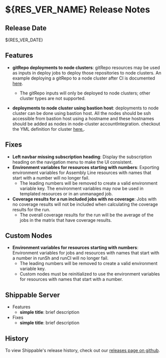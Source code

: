 # ${RES_VER_NAME} Release Notes

## Release Date
${RES_VER_DATE}

## Features
  - **gitRepo deployments to node clusters**: gitRepo resources may be used as inputs in deploy jobs to deploy those repositories to node clusters. An example deploying a gitRepo to a node cluster after CI is documented [here](docs.shippable.com/deploy/vm-gitRepo/).
      - The gitRepo inputs will only be deployed to node clusters; other cluster types are not supported.

  - **deployments to node cluster using bastion host**: deployments to node cluster can be done using bastion host.
  All the nodes should be ssh accessible from bastion host using a hostname and these hostnames should be added as nodes in node-cluster accountIntegration. checkout the YML definition for cluster [here.](docs.shippable.com/platform/workflow/resource/cluster/).    

## Fixes
  - **Left navbar missing subscription heading**: Display the subscription heading on the navigation menu to make the UI consistent.
  - **Environment variables for resources starting with numbers**: Exporting environment variables for Assembly Line resources with names that start with a number will no longer fail.
      - The leading numbers will be removed to create a valid environment variable key.  The environment variables may now be used in templated resources or in an unmanaged job.
  - **Coverage results for a run included jobs with no coverage**: Jobs with no coverage results will not be included when calculating the coverage results for the run.
      - The overall coverage results for the run will be the average of the jobs in the matrix that have coverage results.

## Custom Nodes
  - **Environment variables for resources starting with numbers**: Environment variables for jobs and resources with names that start with a number in runSh and runCI will no longer fail.
      - The leading numbers will be removed to create a valid environment variable key.
      - Custom nodes must be reinitialized to use the environment variables for resources with names that start with a number.

## Shippable Server

  - Features
      - **simple title**: brief description
  - Fixes
      - **simple title**: brief description

## History

To view Shippable's release history, check out our [releases page on github](https://github.com/Shippable/admiral/releases).
